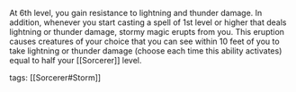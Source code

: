 At 6th level, you gain resistance to lightning and thunder damage. In addition, whenever you start casting a spell of 1st level or higher that deals lightning or thunder damage, stormy magic erupts from you. This eruption causes creatures of your choice that you can see within 10 feet of you to take lightning or thunder damage (choose each time this ability activates) equal to half your [[Sorcerer]] level.

tags: [[Sorcerer#Storm]]